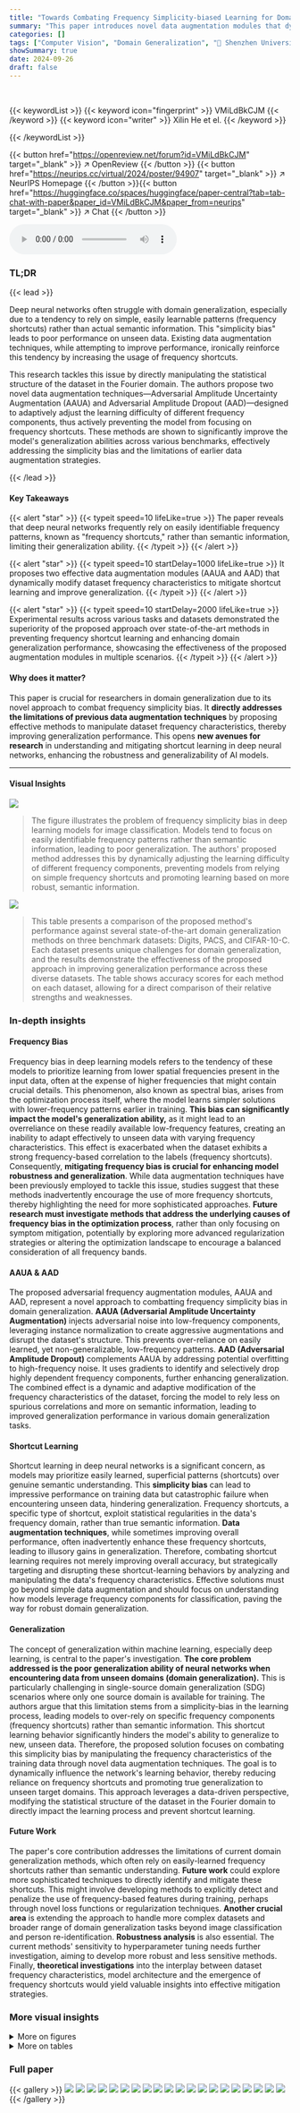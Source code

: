 ```yaml
---
title: "Towards Combating Frequency Simplicity-biased Learning for Domain Generalization"
summary: "This paper introduces novel data augmentation modules that dynamically adjust the frequency characteristics of datasets, preventing neural networks from over-relying on simple frequency-based shortcut..."
categories: []
tags: ["Computer Vision", "Domain Generalization", "🏢 Shenzhen University",]
showSummary: true
date: 2024-09-26
draft: false
---
```


<br>

{{< keywordList >}}
{{< keyword icon="fingerprint" >}} VMiLdBkCJM {{< /keyword >}}
{{< keyword icon="writer" >}} Xilin He et el. {{< /keyword >}}
 
{{< /keywordList >}}

{{< button href="https://openreview.net/forum?id=VMiLdBkCJM" target="_blank" >}}
↗ OpenReview
{{< /button >}}
{{< button href="https://neurips.cc/virtual/2024/poster/94907" target="_blank" >}}
↗ NeurIPS Homepage
{{< /button >}}{{< button href="https://huggingface.co/spaces/huggingface/paper-central?tab=tab-chat-with-paper&paper_id=VMiLdBkCJM&paper_from=neurips" target="_blank" >}}
↗ Chat
{{< /button >}}



<audio controls>
    <source src="https://ai-paper-reviewer.com/VMiLdBkCJM/podcast.wav" type="audio/wav">
    Your browser does not support the audio element.
</audio>


### TL;DR


{{< lead >}}

Deep neural networks often struggle with domain generalization, especially due to a tendency to rely on simple, easily learnable patterns (frequency shortcuts) rather than actual semantic information. This "simplicity bias" leads to poor performance on unseen data.  Existing data augmentation techniques, while attempting to improve performance, ironically reinforce this tendency by increasing the usage of frequency shortcuts. 

This research tackles this issue by directly manipulating the statistical structure of the dataset in the Fourier domain. The authors propose two novel data augmentation techniques—Adversarial Amplitude Uncertainty Augmentation (AAUA) and Adversarial Amplitude Dropout (AAD)—designed to adaptively adjust the learning difficulty of different frequency components, thus actively preventing the model from focusing on frequency shortcuts.  These methods are shown to significantly improve the model's generalization abilities across various benchmarks, effectively addressing the simplicity bias and the limitations of earlier data augmentation strategies.

{{< /lead >}}


#### Key Takeaways

{{< alert "star" >}}
{{< typeit speed=10 lifeLike=true >}} The paper reveals that deep neural networks frequently rely on easily identifiable frequency patterns, known as "frequency shortcuts," rather than semantic information, limiting their generalization ability. {{< /typeit >}}
{{< /alert >}}

{{< alert "star" >}}
{{< typeit speed=10 startDelay=1000 lifeLike=true >}} It proposes two effective data augmentation modules (AAUA and AAD) that dynamically modify dataset frequency characteristics to mitigate shortcut learning and improve generalization. {{< /typeit >}}
{{< /alert >}}

{{< alert "star" >}}
{{< typeit speed=10 startDelay=2000 lifeLike=true >}} Experimental results across various tasks and datasets demonstrated the superiority of the proposed approach over state-of-the-art methods in preventing frequency shortcut learning and enhancing domain generalization performance, showcasing the effectiveness of the proposed augmentation modules in multiple scenarios. {{< /typeit >}}
{{< /alert >}}

#### Why does it matter?
This paper is crucial for researchers in domain generalization due to its novel approach to combat frequency simplicity bias.  It **directly addresses the limitations of previous data augmentation techniques** by proposing effective methods to manipulate dataset frequency characteristics, thereby improving generalization performance. This opens **new avenues for research** in understanding and mitigating shortcut learning in deep neural networks, enhancing the robustness and generalizability of AI models.

------
#### Visual Insights



![](https://ai-paper-reviewer.com/VMiLdBkCJM/figures_1_1.jpg)

> The figure illustrates the problem of frequency simplicity bias in deep learning models for image classification.  Models tend to focus on easily identifiable frequency patterns rather than semantic information, leading to poor generalization. The authors' proposed method addresses this by dynamically adjusting the learning difficulty of different frequency components, preventing models from relying on simple frequency shortcuts and promoting learning based on more robust, semantic information.





![](https://ai-paper-reviewer.com/VMiLdBkCJM/tables_7_1.jpg)

> This table presents a comparison of the proposed method's performance against several state-of-the-art domain generalization methods on three benchmark datasets: Digits, PACS, and CIFAR-10-C.  Each dataset presents unique challenges for domain generalization, and the results demonstrate the effectiveness of the proposed approach in improving generalization performance across these diverse datasets. The table shows accuracy scores for each method on each dataset, allowing for a direct comparison of their relative strengths and weaknesses. 





### In-depth insights


#### Frequency Bias
Frequency bias in deep learning models refers to the tendency of these models to prioritize learning from lower spatial frequencies present in the input data, often at the expense of higher frequencies that might contain crucial details. This phenomenon, also known as spectral bias, arises from the optimization process itself, where the model learns simpler solutions with lower-frequency patterns earlier in training.  **This bias can significantly impact the model's generalization ability,** as it might lead to an overreliance on these readily available low-frequency features, creating an inability to adapt effectively to unseen data with varying frequency characteristics. This effect is exacerbated when the dataset exhibits a strong frequency-based correlation to the labels (frequency shortcuts).  Consequently, **mitigating frequency bias is crucial for enhancing model robustness and generalization**. While data augmentation techniques have been previously employed to tackle this issue, studies suggest that these methods inadvertently encourage the use of more frequency shortcuts, thereby highlighting the need for more sophisticated approaches.  **Future research must investigate methods that address the underlying causes of frequency bias in the optimization process**, rather than only focusing on symptom mitigation, potentially by exploring more advanced regularization strategies or altering the optimization landscape to encourage a balanced consideration of all frequency bands.

#### AAUA & AAD
The proposed adversarial frequency augmentation modules, AAUA and AAD, represent a novel approach to combatting frequency simplicity bias in domain generalization.  **AAUA (Adversarial Amplitude Uncertainty Augmentation)** injects adversarial noise into low-frequency components, leveraging instance normalization to create aggressive augmentations and disrupt the dataset's structure. This prevents over-reliance on easily learned, yet non-generalizable, low-frequency patterns.  **AAD (Adversarial Amplitude Dropout)** complements AAUA by addressing potential overfitting to high-frequency noise.  It uses gradients to identify and selectively drop highly dependent frequency components, further enhancing generalization.  The combined effect is a dynamic and adaptive modification of the frequency characteristics of the dataset, forcing the model to rely less on spurious correlations and more on semantic information, leading to improved generalization performance in various domain generalization tasks.

#### Shortcut Learning
Shortcut learning in deep neural networks is a significant concern, as models may prioritize easily learned, superficial patterns (shortcuts) over genuine semantic understanding.  This **simplicity bias** can lead to impressive performance on training data but catastrophic failure when encountering unseen data, hindering generalization.  Frequency shortcuts, a specific type of shortcut, exploit statistical regularities in the data's frequency domain, rather than true semantic information.  **Data augmentation techniques**, while sometimes improving overall performance, often inadvertently enhance these frequency shortcuts, leading to illusory gains in generalization.  Therefore, combating shortcut learning requires not merely improving overall accuracy, but strategically targeting and disrupting these shortcut-learning behaviors by analyzing and manipulating the data's frequency characteristics.  Effective solutions must go beyond simple data augmentation and should focus on understanding how models leverage frequency components for classification, paving the way for robust domain generalization.

#### Generalization
The concept of generalization within machine learning, especially deep learning, is central to the paper's investigation.  **The core problem addressed is the poor generalization ability of neural networks when encountering data from unseen domains (domain generalization).** This is particularly challenging in single-source domain generalization (SDG) scenarios where only one source domain is available for training. The authors argue that this limitation stems from a simplicity-bias in the learning process, leading models to over-rely on specific frequency components (frequency shortcuts) rather than semantic information.  This shortcut learning behavior significantly hinders the model's ability to generalize to new, unseen data.  Therefore, the proposed solution focuses on combating this simplicity bias by manipulating the frequency characteristics of the training data through novel data augmentation techniques.  The goal is to dynamically influence the network's learning behavior, thereby reducing reliance on frequency shortcuts and promoting true generalization to unseen target domains.  This approach leverages a data-driven perspective, modifying the statistical structure of the dataset in the Fourier domain to directly impact the learning process and prevent shortcut learning.

#### Future Work
The paper's core contribution addresses the limitations of current domain generalization methods, which often rely on easily-learned frequency shortcuts rather than semantic understanding.  **Future work** could explore more sophisticated techniques to directly identify and mitigate these shortcuts.  This might involve developing methods to explicitly detect and penalize the use of frequency-based features during training, perhaps through novel loss functions or regularization techniques.  **Another crucial area** is extending the approach to handle more complex datasets and broader range of domain generalization tasks beyond image classification and person re-identification.  **Robustness analysis** is also essential. The current methods' sensitivity to hyperparameter tuning needs further investigation, aiming to develop more robust and less sensitive methods.  Finally, **theoretical investigations** into the interplay between dataset frequency characteristics, model architecture and the emergence of frequency shortcuts would yield valuable insights into effective mitigation strategies.


### More visual insights

<details>
<summary>More on figures
</summary>


![](https://ai-paper-reviewer.com/VMiLdBkCJM/figures_4_1.jpg)

> This figure illustrates the two proposed adversarial frequency augmentation modules: Adversarial Amplitude Uncertainty Augmentation (AAUA) and Adversarial Amplitude Dropout (AAD). AAUA injects adversarial noises into the low-frequency components to modify the frequency spectrum of the dataset structure and prevent the learning of frequency shortcuts. AAD utilizes adversarial gradients to estimate the model’s frequency characteristics and adaptively masks the over-reliance frequency bands to further prevent frequency shortcut learning. Both modules dynamically adjust the frequency characteristics of the dataset, aiming to influence the learning behavior of the model and mitigate shortcut learning.  The figure shows the detailed architecture and working of each module, including input image, FFT, channel-wise statistics, Hadamard product, IFFT, classifier, and backpropagation steps.


![](https://ai-paper-reviewer.com/VMiLdBkCJM/figures_8_1.jpg)

> This figure shows the frequency sensitivity maps of a model trained with and without the proposed method. The left panel (a) shows that the model trained without the proposed method focuses on low frequencies, while the model trained with the proposed method focuses on both low and high frequencies. The right panel (b) shows the feature manifolds of augmented samples generated by different methods. The proposed method generates more diverse augmented samples, which improves the model's generalization ability.


![](https://ai-paper-reviewer.com/VMiLdBkCJM/figures_15_1.jpg)

> This figure visualizes the feature manifolds of images from the source domain and those augmented by different methods: AAD (Adversarial Amplitude Dropout), in-batch mixing, and AAUA (Adversarial Amplitude Uncertainty Augmentation).  t-SNE (t-distributed Stochastic Neighbor Embedding) is used to reduce the dimensionality of the feature space for visualization. The figure shows how the different augmentation methods affect the distribution of features.  The goal is to demonstrate that the proposed AAUA method explores a broader augmentation space compared to traditional methods, potentially leading to improved generalization.


![](https://ai-paper-reviewer.com/VMiLdBkCJM/figures_15_2.jpg)

> This figure shows the frequency sensitivity maps and feature manifolds to demonstrate the impact of the proposed method on model's learning behavior. The left panel (a) visualizes the model's sensitivity to different frequency components in both source and target domains. The right panel (b) visualizes the feature manifolds of augmented samples generated by the proposed method, showing how the method effectively manipulates the frequency characteristics of the data and influences the model's learning behavior.


![](https://ai-paper-reviewer.com/VMiLdBkCJM/figures_16_1.jpg)

> This figure shows the architecture of the two proposed adversarial frequency augmentation modules: Adversarial Amplitude Uncertainty Augmentation (AAUA) and Adversarial Amplitude Dropout (AAD). AAUA adds uncertainty to the amplitude of low-frequency components to prevent models from relying on simple solutions, while AAD drops amplitude of specific frequency components to prevent shortcut learning.  Both modules are designed to work together to dynamically adjust the frequency characteristics of the dataset and prevent the model from using frequency shortcuts.


![](https://ai-paper-reviewer.com/VMiLdBkCJM/figures_16_2.jpg)

> This figure shows example images from the ImageNet-10 dataset.  The left column displays the original images. The right column displays the same images after being filtered to remove dominant frequency components (DFM-filtered).  The filtering process aims to eliminate shortcut learning by neural networks, which often over-rely on easily distinguishable visual cues rather than semantic content. The blurring effect in the DFM-filtered images illustrates the removal of those easily identifiable high-frequency components.


![](https://ai-paper-reviewer.com/VMiLdBkCJM/figures_17_1.jpg)

> This figure illustrates the two proposed adversarial frequency augmentation modules: Adversarial Amplitude Uncertainty Augmentation (AAUA) and Adversarial Amplitude Dropout (AAD). AAUA injects adversarial noise into low-frequency components to disrupt the dataset structure and prevent shortcut learning. AAD uses gradients to identify and drop highly dependent high-frequency components, further preventing shortcut learning. Both modules dynamically modify the frequency characteristics, aiming to manipulate the model's learning behavior and enhance generalization performance.  The modules are designed to work collaboratively and adaptively, ultimately helping prevent the learning of frequency shortcuts.


</details>




<details>
<summary>More on tables
</summary>


![](https://ai-paper-reviewer.com/VMiLdBkCJM/tables_7_2.jpg)
> This table presents the experimental results for person re-identification (re-ID) task on two benchmark datasets: Market1501 and DukeMTMC.  The results compare the proposed method's performance against several state-of-the-art (SOTA) techniques.  The metrics used for evaluation are mean Average Precision (mAP), Rank-1 (R1), Rank-5 (R5), and Rank-10 (R10) accuracy. The table shows the performance of each method on both the Market->Duke and Duke->Market cross-domain settings.

![](https://ai-paper-reviewer.com/VMiLdBkCJM/tables_8_1.jpg)
> This table presents a quantitative evaluation of frequency shortcuts using the metrics Average True Positive Rate (Avg TPR) and Average False Positive Rate (Avg FPR) on a DFM-filtered test set of ImageNet-10.  It compares different methods: a ResNet-18 baseline, ResNet-18 with AugMix, ResNet-18 with Style Augmentation, ResNet-18 with FACT, ResNet-18 with AAUA, ResNet-18 with AAD, and finally, ResNet-18 with the proposed method (Ours). Lower Avg TPR and Avg FPR values indicate fewer frequency shortcuts.

![](https://ai-paper-reviewer.com/VMiLdBkCJM/tables_8_2.jpg)
> This table presents the results of ablation studies performed on the PACS dataset to evaluate the contribution of each component of the proposed method.  The method combines adversarial amplitude uncertainty augmentation (AAUA), adversarial amplitude dropout (AAD), and a Jensen-Shannon divergence consistency loss (LJS). The table shows the performance (average precision across four classes) when one or more components are removed from the full method.  The PD column indicates the performance degradation compared to using all components. The results demonstrate the impact of each component on the overall performance.

![](https://ai-paper-reviewer.com/VMiLdBkCJM/tables_13_1.jpg)
> This table presents the performance comparison of different domain generalization methods on the Digits dataset.  The models were trained on the MNIST dataset and evaluated on USPS, MNIST-M, SVHN, and SYNTH datasets. The average performance across these datasets is also provided. The best performing method for each dataset is highlighted in bold.  The table shows the average accuracy for each method across the four target domains.

![](https://ai-paper-reviewer.com/VMiLdBkCJM/tables_13_2.jpg)
> This table presents the experimental results on the PACS dataset for cross-domain image classification.  The model is trained on one of the four domains (photo, art painting, cartoon, sketch) and then evaluated on the remaining three domains. The average performance across all four domains is also reported for each method.

![](https://ai-paper-reviewer.com/VMiLdBkCJM/tables_14_1.jpg)
> This table presents the average accuracy of different domain generalization methods on the CIFAR-10-C dataset.  CIFAR-10-C is a benchmark dataset for evaluating robustness to common corruptions. Models are trained on the standard CIFAR-10 dataset and tested on CIFAR-10-C images corrupted by various types of noise (weather, blur, noise). The results show the performance of various methods (ERM, CCSA, JiGen, AugMix, GUD, M-ADA, RandConv, L2D, SADA, SADA+AugMix, and the proposed method 'Ours') across different corruption types.  The 'Avg.' column shows the average performance across all four corruption types.

![](https://ai-paper-reviewer.com/VMiLdBkCJM/tables_14_2.jpg)
> This table shows the mean of the absolute values of backward gradients on different frequency components (low, medium, and high frequencies) of the amplitude spectrum maps for the first ten epochs of training.  A higher value indicates that more gradients were used to learn that specific frequency component.  The data is from a pre-trained ResNet-18 model. The table helps to visualize how the model focuses its learning across different frequencies.

</details>




### Full paper

{{< gallery >}}
<img src="https://ai-paper-reviewer.com/VMiLdBkCJM/1.png" class="grid-w50 md:grid-w33 xl:grid-w25" />
<img src="https://ai-paper-reviewer.com/VMiLdBkCJM/2.png" class="grid-w50 md:grid-w33 xl:grid-w25" />
<img src="https://ai-paper-reviewer.com/VMiLdBkCJM/3.png" class="grid-w50 md:grid-w33 xl:grid-w25" />
<img src="https://ai-paper-reviewer.com/VMiLdBkCJM/4.png" class="grid-w50 md:grid-w33 xl:grid-w25" />
<img src="https://ai-paper-reviewer.com/VMiLdBkCJM/5.png" class="grid-w50 md:grid-w33 xl:grid-w25" />
<img src="https://ai-paper-reviewer.com/VMiLdBkCJM/6.png" class="grid-w50 md:grid-w33 xl:grid-w25" />
<img src="https://ai-paper-reviewer.com/VMiLdBkCJM/7.png" class="grid-w50 md:grid-w33 xl:grid-w25" />
<img src="https://ai-paper-reviewer.com/VMiLdBkCJM/8.png" class="grid-w50 md:grid-w33 xl:grid-w25" />
<img src="https://ai-paper-reviewer.com/VMiLdBkCJM/9.png" class="grid-w50 md:grid-w33 xl:grid-w25" />
<img src="https://ai-paper-reviewer.com/VMiLdBkCJM/10.png" class="grid-w50 md:grid-w33 xl:grid-w25" />
<img src="https://ai-paper-reviewer.com/VMiLdBkCJM/11.png" class="grid-w50 md:grid-w33 xl:grid-w25" />
<img src="https://ai-paper-reviewer.com/VMiLdBkCJM/12.png" class="grid-w50 md:grid-w33 xl:grid-w25" />
<img src="https://ai-paper-reviewer.com/VMiLdBkCJM/13.png" class="grid-w50 md:grid-w33 xl:grid-w25" />
<img src="https://ai-paper-reviewer.com/VMiLdBkCJM/14.png" class="grid-w50 md:grid-w33 xl:grid-w25" />
<img src="https://ai-paper-reviewer.com/VMiLdBkCJM/15.png" class="grid-w50 md:grid-w33 xl:grid-w25" />
<img src="https://ai-paper-reviewer.com/VMiLdBkCJM/16.png" class="grid-w50 md:grid-w33 xl:grid-w25" />
<img src="https://ai-paper-reviewer.com/VMiLdBkCJM/17.png" class="grid-w50 md:grid-w33 xl:grid-w25" />
<img src="https://ai-paper-reviewer.com/VMiLdBkCJM/18.png" class="grid-w50 md:grid-w33 xl:grid-w25" />
<img src="https://ai-paper-reviewer.com/VMiLdBkCJM/19.png" class="grid-w50 md:grid-w33 xl:grid-w25" />
<img src="https://ai-paper-reviewer.com/VMiLdBkCJM/20.png" class="grid-w50 md:grid-w33 xl:grid-w25" />
{{< /gallery >}}